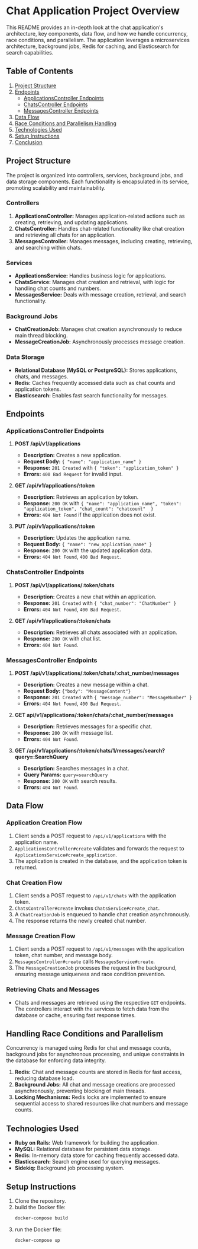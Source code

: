 # Chat Application Project Overview

This README provides an in-depth look at the chat application's architecture, key components, data flow, and how we handle concurrency, race conditions, and parallelism. The application leverages a microservices architecture, background jobs, Redis for caching, and Elasticsearch for search capabilities.

## Table of Contents

1. [Project Structure](#project-structure)
2. [Endpoints](#endpoints)
   - [ApplicationsController Endpoints](#applicationscontroller-endpoints)
   - [ChatsController Endpoints](#chatscontroller-endpoints)
   - [MessagesController Endpoints](#messagescontroller-endpoints)
3. [Data Flow](#data-flow)
4. [Race Conditions and Parallelism Handling](#handling-race-conditions-and-parallelism)
5. [Technologies Used](#technologies-used)
6. [Setup Instructions](#setup-instructions)
7. [Conclusion](#conclusion)

## Project Structure

The project is organized into controllers, services, background jobs, and data storage components. Each functionality is encapsulated in its service, promoting scalability and maintainability.

### Controllers

1. **ApplicationsController:** Manages application-related actions such as creating, retrieving, and updating applications.
2. **ChatsController:** Handles chat-related functionality like chat creation and retrieving all chats for an application.
3. **MessagesController:** Manages messages, including creating, retrieving, and searching within chats.

### Services

- **ApplicationsService:** Handles business logic for applications.
- **ChatsService:** Manages chat creation and retrieval, with logic for handling chat counts and numbers.
- **MessagesService:** Deals with message creation, retrieval, and search functionality.

### Background Jobs

- **ChatCreationJob:** Manages chat creation asynchronously to reduce main thread blocking.
- **MessageCreationJob:** Asynchronously processes message creation.

### Data Storage

- **Relational Database (MySQL or PostgreSQL):** Stores applications, chats, and messages.
- **Redis:** Caches frequently accessed data such as chat counts and application tokens.
- **Elasticsearch:** Enables fast search functionality for messages.

## Endpoints

### ApplicationsController Endpoints

1. **POST /api/v1/applications**
   - **Description:** Creates a new application.
   - **Request Body:** `{ "name": "application_name" }`
   - **Response:** `201 Created` with `{ "token": "application_token" }`
   - **Errors:** `400 Bad Request` for invalid input.

2. **GET /api/v1/applications/:token**
   - **Description:** Retrieves an application by token.
   - **Response:** `200 OK` with `{ "name": "application_name", "token": "application_token", "chat_count": "chatcount"  }`
   - **Errors:** `404 Not Found` if the application does not exist.

3. **PUT /api/v1/applications/:token**
   - **Description:** Updates the application name.
   - **Request Body:** `{ "name": "new_application_name" }`
   - **Response:** `200 OK` with the updated application data.
   - **Errors:** `404 Not Found`, `400 Bad Request`.

### ChatsController Endpoints

1. **POST /api/v1/applications/:token/chats**
   - **Description:** Creates a new chat within an application.
   - **Response:** `201 Created` with `{ "chat_number": "ChatNumber" }`
   - **Errors:** `404 Not Found`, `400 Bad Request`.

2. **GET /api/v1/applications/:token/chats**
   - **Description:** Retrieves all chats associated with an application.
   - **Response:** `200 OK` with chat list.
   - **Errors:** `404 Not Found`.

### MessagesController Endpoints

1. **POST /api/v1/applications/:token/chats/:chat_number/messages**
   - **Description:** Creates a new message within a chat.
   - **Request Body:** `{"body": "MessageContent"}`
   - **Response:** `201 Created` with `{ "message_number": "MessageNumber" }`
   - **Errors:** `404 Not Found`, `400 Bad Request`.

2. **GET api/v1/applications/:token/chats/:chat_number/messages**
   - **Description:** Retrieves messages for a specific chat.
   - **Response:** `200 OK` with message list.
   - **Errors:** `404 Not Found`.

3. **GET /api/v1/applications/:token/chats/1/messages/search?query=:SearchQuery**
   - **Description:** Searches messages in a chat.
   - **Query Params:** `query=searchQuery`
   - **Response:** `200 OK` with search results.
   - **Errors:** `404 Not Found`.

## Data Flow

### Application Creation Flow

1. Client sends a POST request to `/api/v1/applications` with the application name.
2. `ApplicationsController#create` validates and forwards the request to `ApplicationsService#create_application`.
3. The application is created in the database, and the application token is returned.

### Chat Creation Flow

1. Client sends a POST request to `/api/v1/chats` with the application token.
2. `ChatsController#create` invokes `ChatsService#create_chat`.
3. A `ChatCreationJob` is enqueued to handle chat creation asynchronously.
4. The response returns the newly created chat number.

### Message Creation Flow

1. Client sends a POST request to `/api/v1/messages` with the application token, chat number, and message body.
2. `MessagesController#create` calls `MessagesService#create`.
3. The `MessageCreationJob` processes the request in the background, ensuring message uniqueness and race condition prevention.

### Retrieving Chats and Messages

- Chats and messages are retrieved using the respective `GET` endpoints. The controllers interact with the services to fetch data from the database or cache, ensuring fast response times.

## Handling Race Conditions and Parallelism

Concurrency is managed using Redis for chat and message counts, background jobs for asynchronous processing, and unique constraints in the database for enforcing data integrity.

1. **Redis:** Chat and message counts are stored in Redis for fast access, reducing database load.
2. **Background Jobs:** All chat and message creations are processed asynchronously, preventing blocking of main threads.
3. **Locking Mechanisms:** Redis locks are implemented to ensure sequential access to shared resources like chat numbers and message counts.

## Technologies Used

- **Ruby on Rails:** Web framework for building the application.
- **MySQL:** Relational database for persistent data storage.
- **Redis:** In-memory data store for caching frequently accessed data.
- **Elasticsearch:** Search engine used for querying messages.
- **Sidekiq:** Background job processing system.

## Setup Instructions

1. Clone the repository.
2. build the Docker file:
   ```bash
   docker-compose build 
3. run the Docker file:
   ```bash
   docker-compose up      
